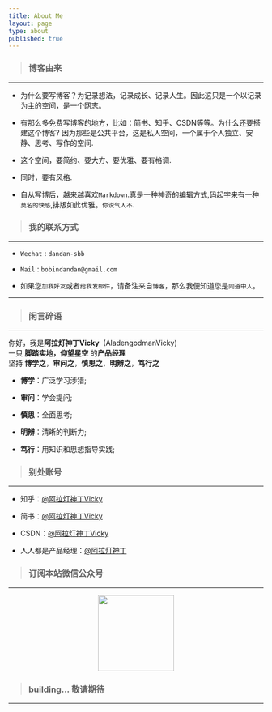 ```yaml
---
title: About Me
layout: page
type: about
published: true
---
```

> ### 博客由来
---

- 为什么要写博客？为记录想法，记录成长、记录人生。因此这只是一个以记录为主的空间，是一个网志。

- 有那么多免费写博客的地方，比如：简书、知乎、CSDN等等。为什么还要搭建这个博客? 因为那些是公共平台，这是私人空间，一个属于个人独立、安静、思考、写作的空间. 

- 这个空间，要简约、要大方、要优雅、要有格调. 

- 同时，要有风格. 

- 自从写博后，越来越喜欢`Markdown`.真是一种神奇的编辑方式,码起字来有一种`莫名的快感`,排版如此优雅。`你说气人不`.

> ### 我的联系方式
---

- `Wechat` : `dandan-sbb`

- `Mail` : `bobindandan@gmail.com`

- 如果您`加我好友`或者`给我发邮件`，请备注来自`博客`，那么我便知道您是`同道中人`。

---

> ### 闲言碎语
---

你好，我是**阿拉灯神丁Vicky**&nbsp;&nbsp;(AladengodmanVicky)  
一只&nbsp;**脚踏实地，仰望星空**&nbsp;的**产品经理**  
坚持 **博学之**，**审问之**，**慎思之**，**明辨之**，**笃行之**  

- **博学**：广泛学习涉猎;

- **审问**：学会提问;

- **慎思**：全面思考;

- **明辨**：清晰的判断力;

- **笃行**：用知识和思想指导实践; 


> ### 别处账号
---

- 知乎：[@阿拉灯神丁Vicky](https://www.zhihu.com/people/AladengodmanVicky/activities)

- 简书：[@阿拉灯神丁Vicky](https://www.jianshu.com/u/d35797a7d500)

- CSDN：[@阿拉灯神丁Vicky](https://blog.csdn.net/weixin_36105362)

- 人人都是产品经理：[@阿拉灯神丁](http://www.woshipm.com/u/681134)


> ### 订阅本站微信公众号
---

<div align="center"><img width="150" height="150" src="https://www.bobinsun.cn/assets/images/WeChat-logo.jpg"/></div>


> ### building... 敬请期待
---
